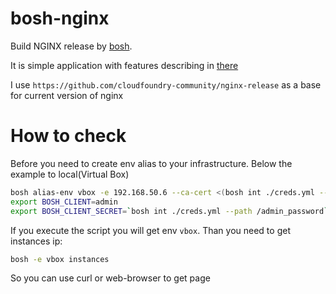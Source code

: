 # bosh-nginx
Build NGINX release by [bosh](https://bosh.io/docs/create-release/).

It is simple application with features describing in [there](https://github.com/anynines/tmp-homework-rl)

I use `https://github.com/cloudfoundry-community/nginx-release` as a base for current version of nginx 

# How to check
Before you need to create env alias to your infrastructure. Below the example to local(Virtual Box)

```bash
bosh alias-env vbox -e 192.168.50.6 --ca-cert <(bosh int ./creds.yml --path /director_ssl/ca)
export BOSH_CLIENT=admin
export BOSH_CLIENT_SECRET=`bosh int ./creds.yml --path /admin_password`
```
If you execute the script you will get env `vbox`. Than you need to get instances ip:
```bash
bosh -e vbox instances
```
So you can use curl or web-browser to get page